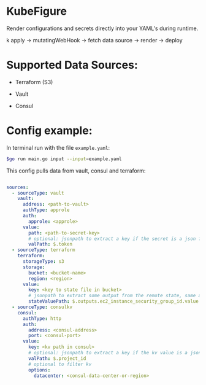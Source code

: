 # KubeFigure

Render configurations and secrets directly into your YAML's during runtime. 

k apply -> mutatingWebHook -> fetch data source -> render -> deploy 

# Supported Data Sources:

* Terraform (S3)

* Vault 

* Consul


# Config example:

In terminal run with the file `example.yaml`: 

```bash
$go run main.go input --input=example.yaml
```

This config pulls data from vault, consul and terraform:

```yaml

sources: 
  - sourceType: vault 
    vault:
      address: <path-to-vault>
      authType: approle 
      auth: 
        approle: <approle>
      value:
        path: <path-to-secret-key>
        # optional: jsonpath to extract a key if the secret is a json file 
        valPath: $.token  
  - sourceType: terraform
    terraform:
      storageType: s3 
      storage:
        bucket: <bucket-name>
        region: <region>
      value: 
        key: <key to state file in bucket>
        # jsonpath to extract some output from the remote state, same as remote_state stanza in terraform 
        stateValuePath: $.outputs.ec2_instance_security_group_id.value
  - sourceType: consulkv
    consul:
      authType: http 
      auth:
        address: <consul-address>
        port: <consul-port>
      value:
        key: <kv path in consul>
        # optional: jsonpath to extract a key if the kv value is a json file 
        valPath: $.project_id
        # optional to filter kv 
        options: 
          datacenter: <consul-data-center-or-region>
```